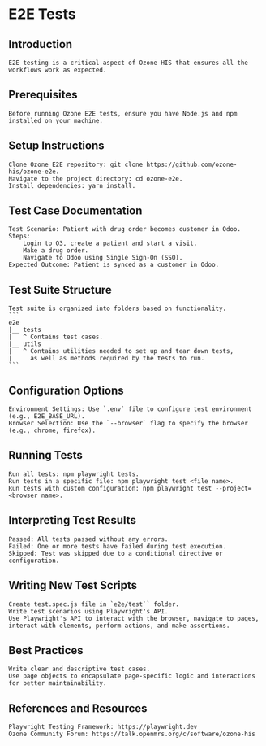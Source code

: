 # E2E Tests

## Introduction
    E2E testing is a critical aspect of Ozone HIS that ensures all the workflows work as expected.

## Prerequisites
    Before running Ozone E2E tests, ensure you have Node.js and npm installed on your machine.

## Setup Instructions
    Clone Ozone E2E repository: git clone https://github.com/ozone-his/ozone-e2e.
    Navigate to the project directory: cd ozone-e2e.
    Install dependencies: yarn install.

## Test Case Documentation
    Test Scenario: Patient with drug order becomes customer in Odoo.
    Steps:
        Login to O3, create a patient and start a visit.
        Make a drug order.
        Navigate to Odoo using Single Sign-On (SSO).
    Expected Outcome: Patient is synced as a customer in Odoo.

## Test Suite Structure
    Test suite is organized into folders based on functionality.
    ```
    e2e
    |__ tests
    |   ^ Contains test cases.
    |__ utils
    |   ^ Contains utilities needed to set up and tear down tests,
    |     as well as methods required by the tests to run.
    ```

## Configuration Options
    Environment Settings: Use `.env` file to configure test environment (e.g., E2E_BASE_URL).
    Browser Selection: Use the `--browser` flag to specify the browser (e.g., chrome, firefox).

## Running Tests
    Run all tests: npm playwright tests.
    Run tests in a specific file: npm playwright test <file name>.
    Run tests with custom configuration: npm playwright test --project=<browser name>.

## Interpreting Test Results
    Passed: All tests passed without any errors.
    Failed: One or more tests have failed during test execution.
    Skipped: Test was skipped due to a conditional directive or configuration.

## Writing New Test Scripts
    Create test.spec.js file in `e2e/test`` folder.
    Write test scenarios using Playwright's API.
    Use Playwright's API to interact with the browser, navigate to pages, interact with elements, perform actions, and make assertions.

## Best Practices
    Write clear and descriptive test cases.
    Use page objects to encapsulate page-specific logic and interactions for better maintainability.

## References and Resources
    Playwright Testing Framework: https://playwright.dev
    Ozone Community Forum: https://talk.openmrs.org/c/software/ozone-his
